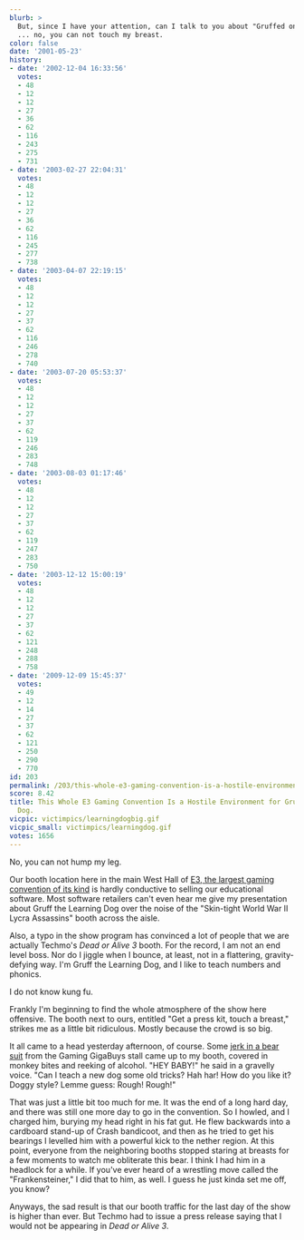 ```yaml
---
blurb: >
  But, since I have your attention, can I talk to you about "Gruffed on Phonics?"
  ... no, you can not touch my breast.
color: false
date: '2001-05-23'
history:
- date: '2002-12-04 16:33:56'
  votes:
  - 48
  - 12
  - 12
  - 27
  - 36
  - 62
  - 116
  - 243
  - 275
  - 731
- date: '2003-02-27 22:04:31'
  votes:
  - 48
  - 12
  - 12
  - 27
  - 36
  - 62
  - 116
  - 245
  - 277
  - 738
- date: '2003-04-07 22:19:15'
  votes:
  - 48
  - 12
  - 12
  - 27
  - 37
  - 62
  - 116
  - 246
  - 278
  - 740
- date: '2003-07-20 05:53:37'
  votes:
  - 48
  - 12
  - 12
  - 27
  - 37
  - 62
  - 119
  - 246
  - 283
  - 748
- date: '2003-08-03 01:17:46'
  votes:
  - 48
  - 12
  - 12
  - 27
  - 37
  - 62
  - 119
  - 247
  - 283
  - 750
- date: '2003-12-12 15:00:19'
  votes:
  - 48
  - 12
  - 12
  - 27
  - 37
  - 62
  - 121
  - 248
  - 288
  - 758
- date: '2009-12-09 15:45:37'
  votes:
  - 49
  - 12
  - 14
  - 27
  - 37
  - 62
  - 121
  - 250
  - 290
  - 770
id: 203
permalink: /203/this-whole-e3-gaming-convention-is-a-hostile-environment-for-gruff-the-learning-dog/
score: 8.42
title: This Whole E3 Gaming Convention Is a Hostile Environment for Gruff the Learning
  Dog.
vicpic: victimpics/learningdogbig.gif
vicpic_small: victimpics/learningdog.gif
votes: 1656
---
```


No, you can not hump my leg.

Our booth location here in the main West Hall of [E3, the largest gaming
convention of its
kind](http://web.archive.org/web/20010523000000/http://www.gamespy.com/e3)
is hardly conductive to selling our educational software. Most software
retailers can't even hear me give my presentation about Gruff the
Learning Dog over the noise of the "Skin-tight World War II Lycra
Assassins" booth across the aisle.

Also, a typo in the show program has convinced a lot of people that we
are actually Techmo's *Dead or Alive 3* booth. For the record, I am not
an end level boss. Nor do I jiggle when I bounce, at least, not in a
flattering, gravity-defying way. I'm Gruff the Learning Dog, and I like
to teach numbers and phonics.

I do not know kung fu.

Frankly I'm beginning to find the whole atmosphere of the show here
offensive. The booth next to ours, entitled "Get a press kit, touch a
breast," strikes me as a little bit ridiculous. Mostly because the crowd
is so big.

It all came to a head yesterday afternoon, of course. Some [jerk in a
bear suit](@/victim/171.md) from the Gaming GigaBuys stall came up to
my booth, covered in monkey bites and reeking of alcohol. "HEY BABY!" he
said in a gravelly voice. "Can I teach a new dog some old tricks? Hah
har! How do you like it? Doggy style? Lemme guess: Rough! Rough!"

That was just a little bit too much for me. It was the end of a long
hard day, and there was still one more day to go in the convention. So I
howled, and I charged him, burying my head right in his fat gut. He flew
backwards into a cardboard stand-up of Crash bandicoot, and then as he
tried to get his bearings I levelled him with a powerful kick to the
nether region. At this point, everyone from the neighboring booths
stopped staring at breasts for a few moments to watch me obliterate this
bear. I think I had him in a headlock for a while. If you've ever heard
of a wrestling move called the "Frankensteiner," I did that to him, as
well. I guess he just kinda set me off, you know?

Anyways, the sad result is that our booth traffic for the last day of
the show is higher than ever. But Techmo had to issue a press release
saying that I would not be appearing in *Dead or Alive 3*.